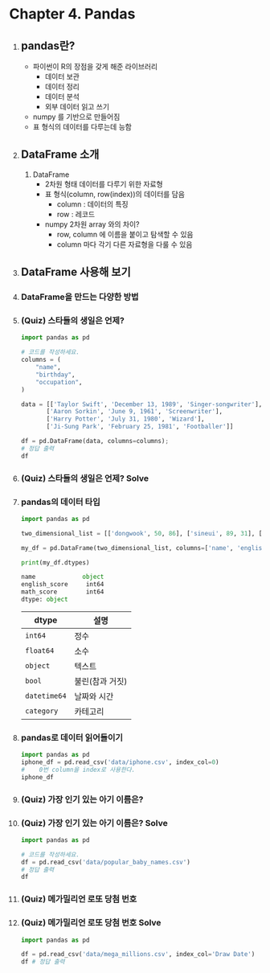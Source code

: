 # Chapter 4. Pandas

1. ## pandas란?

   - 파이썬이 R의 장점을 갖게 해준 라이브러리
     - 데이터 보관
     - 데이터 정리
     - 데이터 분석
     - 외부 데이터 읽고 쓰기
   - numpy 를 기반으로 만들어짐
   - 표 형식의 데이터를 다루는데 능함

2. ## DataFrame 소개

   1. DataFrame
      - 2차원 형태 데이터를 다루기 위한 자료형
      - 표 형식(column, row(index))의 데이터를 담음
        - column : 데이터의 특징
        - row : 레코드
      - numpy 2차원 array 와의 차이?
        - row, column 에 이름을 붙이고 탐색할 수 있음
        - column 마다 각기 다른 자료형을 다룰 수 있음

3. ## DataFrame 사용해 보기

4. ### DataFrame을 만드는 다양한 방법

5. ### (Quiz) 스타들의 생일은 언제?

   ```python
   import pandas as pd
   
   # 코드를 작성하세요.
   columns = (
       "name",
       "birthday",
       "occupation",
   )
   
   data = [['Taylor Swift', 'December 13, 1989', 'Singer-songwriter'],
          ['Aaron Sorkin', 'June 9, 1961', 'Screenwriter'],
          ['Harry Potter', 'July 31, 1980', 'Wizard'],
          ['Ji-Sung Park', 'February 25, 1981', 'Footballer']]
   
   df = pd.DataFrame(data, columns=columns);
   # 정답 출력
   df
   ```

6. ### (Quiz) 스타들의 생일은 언제? Solve

7. ### pandas의 데이터 타입

   ```python
   import pandas as pd
   
   two_dimensional_list = [['dongwook', 50, 86], ['sineui', 89, 31], ['ikjoong', 68, 91], ['yoonsoo', 88, 75]]
   
   my_df = pd.DataFrame(two_dimensional_list, columns=['name', 'english_score', 'math_score'], index=['a', 'b', 'c', 'd'])
   
   print(my_df.dtypes)
   ```

   ```python
   name             object
   english_score     int64
   math_score        int64
   dtype: object
   ```

   | dtype        | 설명            |
   | ------------ | --------------- |
   | `int64`      | 정수            |
   | `float64`    | 소수            |
   | `object`     | 텍스트          |
   | `bool`       | 불린(참과 거짓) |
   | `datetime64` | 날짜와 시간     |
   | `category`   | 카테고리        |

8. ### pandas로 데이터 읽어들이기

   ```python
   import pandas as pd
   iphone_df = pd.read_csv('data/iphone.csv', index_col=0)
   #	0번 column을 index로 사용한다.
   iphone_df
   ```

   

9. ### (Quiz) 가장 인기 있는 아기 이름은?

10. ### (Quiz) 가장 인기 있는 아기 이름은? Solve

    ```python
    import pandas as pd
    
    # 코드를 작성하세요.
    df = pd.read_csv('data/popular_baby_names.csv')
    # 정답 출력
    df
    ```

11. ### (Quiz) 메가밀리언 로또 당첨 번호

12. ### (Quiz) 메가밀리언 로또 당첨 번호 Solve

    ```python
    import pandas as pd
    
    df = pd.read_csv('data/mega_millions.csv', index_col='Draw Date')
    df # 정답 출력
    ```

    

